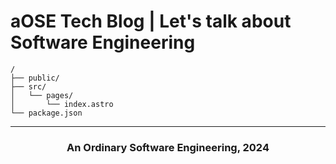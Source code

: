 # aOSE Tech Blog | Let's talk about Software Engineering

```text
/
├── public/
├── src/
│   └── pages/
│       └── index.astro
└── package.json
```

---

<h3 align="center">An Ordinary Software Engineering, 2024</h3>
